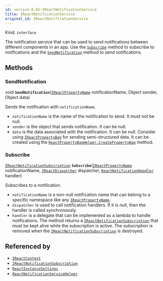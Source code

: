 ```yaml
---
id: version-0.65-IReactNotificationService
title: IReactNotificationService
original_id: IReactNotificationService
---
```


Kind: `interface`



The notification service that can be used to send notifications between different components in an app.
Use the [`Subscribe`](#subscribe) method to subscribe to notifications and the [`SendNotification`](#sendnotification) method to send notifications.



## Methods
### SendNotification
void **`SendNotification`**([`IReactPropertyName`](IReactPropertyName) notificationName, Object sender, Object data)

Sends the notification with `notificationName`.
- `notificationName` is the name of the notification to send. It must not be null.
- `sender` is the object that sends notification. It can be null.
- `data` is the data associated with the notification. It can be null.
Consider using [`IReactPropertyBag`](IReactPropertyBag) for sending semi-structured data. It can be created using the [`ReactPropertyBagHelper.CreatePropertyBag`](ReactPropertyBagHelper#createpropertybag) method.



### Subscribe
[`IReactNotificationSubscription`](IReactNotificationSubscription) **`Subscribe`**([`IReactPropertyName`](IReactPropertyName) notificationName, [`IReactDispatcher`](IReactDispatcher) dispatcher, [`ReactNotificationHandler`](ReactNotificationHandler) handler)

Subscribes to a notification.
- `notificationName` is a non-null notification name that can belong to a specific namespace  like any [`IReactPropertyName`](IReactPropertyName).
- `dispatcher` is used to call notification handlers. If it is null, then the handler is called synchronously.
- `handler` is a delegate that can be implemented as a lambda to handle notifications.
The method returns a [`IReactNotificationSubscription`](IReactNotificationSubscription) that must be kept alive while the subscription is active. The subscription is removed when the [`IReactNotificationSubscription`](IReactNotificationSubscription) is destroyed.






## Referenced by
- [`IReactContext`](IReactContext)
- [`IReactNotificationSubscription`](IReactNotificationSubscription)
- [`ReactInstanceSettings`](ReactInstanceSettings)
- [`ReactNotificationServiceHelper`](ReactNotificationServiceHelper)

